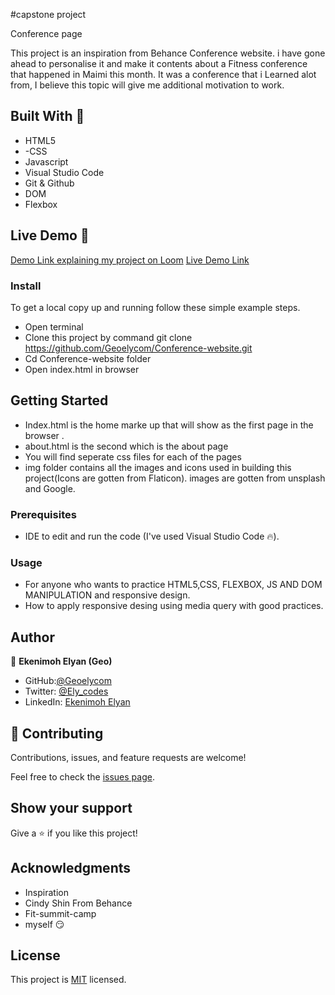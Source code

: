 #capstone project

Conference page

This project is an inspiration from Behance Conference website. i have gone ahead to personalise it and make it contents about a Fitness conference that happened in Maimi this month. It was a conference that i Learned alot from, I believe this topic will give me additional motivation to work.

## Built With 🔨

- HTML5
- -CSS
- Javascript
- Visual Studio Code
- Git & Github
- DOM
- Flexbox

## Live Demo 👀

[Demo Link explaining my project on Loom](https://loom.com/share/c6da5af4745446568cf53c42faa0ffa0)
[Live Demo Link]( https://geoelycom.github.io/Conference-website/)

### Install

To get a local copy up and running follow these simple example steps.
- Open terminal
- Clone this project by command git clone https://github.com/Geoelycom/Conference-website.git
- Cd Conference-website folder
- Open index.html in browser

## Getting Started 
- Index.html is the home marke up that will show as the first page in the browser .
- about.html is the second which is the about page
- You will find seperate css files for each of the pages
- img folder contains all the images and icons used in building this project(Icons are gotten from Flaticon). images are gotten from unsplash and Google.

### Prerequisites

- IDE to edit and run the code (I've used Visual Studio Code 🔥).

### Usage

- For anyone who wants to practice HTML5,CSS, FLEXBOX, JS AND DOM MANIPULATION and responsive design.
- How to apply responsive desing using media query with good practices.

## Author

👤 **Ekenimoh Elyan (Geo)**

- GitHub:[@Geoelycom](https://github.com/Geoelycom)
- Twitter: [@Ely_codes](https://twitter.com/Ely_codes)
- LinkedIn: [Ekenimoh Elyan](https://www.linkedin.com/in/Ekenimoh_sumaila-elyan/)


## 🤝 Contributing

Contributions, issues, and feature requests are welcome!

Feel free to check the [issues page]().


## Show your support

Give a ⭐️ if you like this project!


## Acknowledgments


- Inspiration
- Cindy Shin From Behance
- Fit-summit-camp 
- myself 😏

## License
This project is [MIT](./mit.md) licensed.

